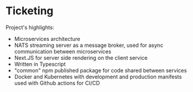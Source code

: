 # Ticketing

Project's highlights:

  * Microservices architecture
  * NATS streaming server as a message broker, used for async communication between microservices
  * Next.JS for server side rendering on the client service
  * Written in Typescript
  * "common" npm published package for code shared between services
  * Docker and Kubernetes with development and production manifests used with Github actions for CI/CD

